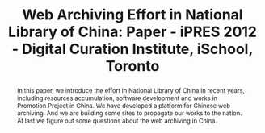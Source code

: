 ---
abstract: 'In this paper, we introduce the effort in National Library of China in
  recent years, including resources accumulation, software development and works in
  Promotion Project in China. We have developed a platform for Chinese web archiving.
  And we are building some sites to propagate our works to the nation. At last we
  figure out some questions about the web archiving in China. '
creators:
- Yunpeng, Qu
date: null
document_url: https://services.phaidra.univie.ac.at/api/object/o:293860/download
grand_parent: iPRES
institutions: []
keywords:
- ischool
- toronto
- canada
- national library of china
- web archiving
landing_page_url: https://phaidra.univie.ac.at/o:293860
language: eng
layout: publication
license: CC BY-NC-SA 3.0 AT
notes_url: null
parent: iPRES 2012
presentation_url: null
size: 802225
source_name: iPRES
title: 'Web Archiving Effort in National Library of China: Paper - iPRES 2012 - Digital
  Curation Institute, iSchool, Toronto'
type: paper
year: 2012
---